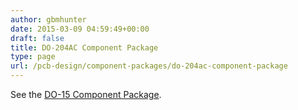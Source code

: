 ```yaml
---
author: gbmhunter
date: 2015-03-09 04:59:49+00:00
draft: false
title: DO-204AC Component Package
type: page
url: /pcb-design/component-packages/do-204ac-component-package
---
```


See the [DO-15 Component Package](/pcb-design/component-packages/do-15-component-package).
